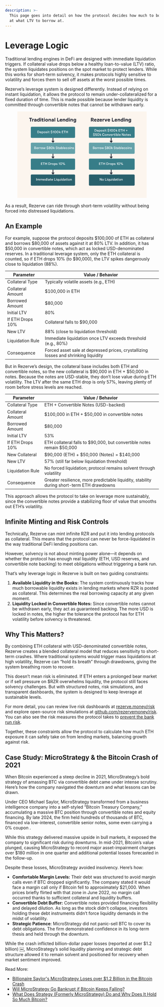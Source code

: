 ```yaml
---
description: >-
  This page goes into detail on how the protocol decides how much to borrow and
  at what LTV to borrow at.
---
```


# Leverage Logic

Traditional lending engines in DeFi are designed with immediate liquidation triggers. If collateral value drops below a healthy loan-to-value (LTV) ratio, the system liquidates positions on the spot market to protect lenders. While this works for short-term solvency, it makes protocols highly sensitive to volatility and forces them to sell off assets at the worst possible times.

Rezerve’s leverage system is designed differently. Instead of relying on instant liquidation, it allows the protocol to remain under-collateralized for a fixed duration of time. This is made possible because lender liquidity is committed through convertible notes that cannot be withdrawn early.&#x20;

<figure><img src="../../.gitbook/assets/image (14).png" alt=""><figcaption></figcaption></figure>

As a result, Rezerve can ride through short-term volatility without being forced into distressed liquidations.

## An Example

For example, suppose the protocol deposits $100,000 of ETH as collateral and borrows $80,000 of assets against it at 80% LTV. In addition, it has $50,000 in convertible notes, which act as locked USD-denominated reserves. In a traditional leverage system, only the ETH collateral is counted, so if ETH drops 10% (to $90,000), the LTV spikes dangerously close to liquidation (88%).&#x20;

| Parameter         | Value / Behavior                                                                    |
| ----------------- | ----------------------------------------------------------------------------------- |
| Collateral Type   | Typically volatile assets (e.g., ETH)                                               |
| Collateral Amount | $100,000 in ETH                                                                     |
| Borrowed Amount   | $80,000                                                                             |
| Initial LTV       | 80%                                                                                 |
| If ETH Drops 10%  | Collateral falls to $90,000                                                         |
| New LTV           | 88% (close to liquidation threshold)                                                |
| Liquidation Rule  | Immediate liquidation once LTV exceeds threshold (e.g., 80%)                        |
| Consequence       | Forced asset sale at depressed prices, crystallizing losses and shrinking liquidity |

But in Rezerve’s design, the collateral base includes both ETH and convertible notes, so the new collateral is $90,000 in ETH + $50,000 in notes. Because the notes are USD-stable, they don’t lose value during ETH volatility. The LTV after the same ETH drop is only 57%, leaving plenty of room before stress levels are reached.

| Parameter         | Value / Behavior                                                                          |
| ----------------- | ----------------------------------------------------------------------------------------- |
| Collateral Type   | ETH + Convertible Notes (USD-backed)                                                      |
| Collateral Amount | $100,000 in ETH + $50,000 in convertible notes                                            |
| Borrowed Amount   | $80,000                                                                                   |
| Initial LTV       | 53%                                                                                       |
| If ETH Drops 10%  | ETH collateral falls to $90,000, but convertible notes remain $50,000                     |
| New Collateral    | $90,000 (ETH) + $50,000 (Notes) = $140,000                                                |
| New LTV           | 57% (still far below liquidation threshold)                                               |
| Liquidation Rule  | No forced liquidation; protocol remains solvent through volatility                        |
| Consequence       | Greater resilience, more predictable liquidity, stability during short-term ETH drawdowns |

This approach allows the protocol to take on leverage more sustainably, since the convertible notes provide a stabilizing floor of value that smooths out ETH’s volatility.

## Infinite Minting and Risk Controls

Technically, Rezerve can mint infinite RZR and put it into lending protocols as collateral. This means that the protocol can never be force-liquidated in the way traditional DeFi lending positions can.&#x20;

However, solvency is not about minting power alone—it depends on whether the protocol has enough real liquidity (ETH, USD reserves, and convertible note backing) to meet obligations without triggering a bank run.

That’s why leverage logic in Rezerve is built on two guiding constraints:

1. **Available Liquidity in the Books:** The system continuously tracks how much borrowable liquidity exists in lending markets where RZR is posted as collateral. This determines the real borrowing capacity at any given moment.
2. **Liquidity Locked in Convertible Notes:** Since convertible notes cannot be withdrawn early, they act as guaranteed backing. The more USD is locked in notes, the higher the tolerance the protocol has for ETH volatility before solvency is threatened.

## Why This Matters?

By combining ETH collateral with USD-denominated convertible notes, Rezerve creates a blended collateral model that reduces sensitivity to short-term crashes. Where traditional systems would trigger mass liquidations at high volatility, Rezerve can “hold its breath” through drawdowns, giving the system breathing room to recover.

This doesn’t mean risk is eliminated. If ETH enters a prolonged bear market or if sell pressure on $RZR overwhelms liquidity, the protocol still faces solvency challenges. But with structured notes, risk simulations, and transparent dashboards, the system is designed to keep leverage at sustainable levels.

For more detail, you can review live risk dashboards at [rezerve.money/risk](https://rezerve.money/risk) and explore open-source risk simulations at [github.com/rezervemoney/risk](https://github.com/rezervemoney/risk). You can also see the risk measures the protocol takes to [prevent the bank run risk](the-bank-run-risk/).

Together, these constraints allow the protocol to calculate how much ETH exposure it can safely take on from lending markets, balancing growth against risk.

## Case Study: MicroStrategy & the Bitcoin Crash of 2021

When Bitcoin experienced a steep decline in 2021, MicroStrategy’s bold strategy of amassing BTC via convertible debt came under intense scrutiny. Here’s how the company navigated the downturn and what lessons can be drawn.

Under CEO Michael Saylor, MicroStrategy transformed from a business intelligence company into a self-styled “Bitcoin Treasury Company,” accumulating a massive BTC position through convertible notes and equity financing. By late 2024, the firm held hundreds of thousands of BTC, financed via low-interest, convertible senior notes, some even carrying a 0% coupon .

While this strategy delivered massive upside in bull markets, it exposed the company to significant risk during downturns. In mid-2021, Bitcoin’s value plunged, causing MicroStrategy to record major asset-impairment charges over $180 million in one quarter and additional potential losses forecasted in the follow-up.

Despite these losses, MicroStrategy avoided insolvency. Here’s how:

- **Comfortable Margin Levels:** Their debt was structured to avoid margin calls even if BTC dropped significantly. The company stated it would face a margin call only if Bitcoin fell to approximately $21,000. When prices briefly flirted with that zone in June 2022, no margin call occurred thanks to sufficient collateral and liquidity buffers.
- **Convertible Debt Buffer:** Convertible notes provided financing flexibility and delayed dilution. As long as the stock didn’t collapse, investors holding these debt instruments didn’t force liquidity demands in the midst of volatility.
- **Strategic Patience**: MicroStrategy did not panic-sell BTC to cover its debt obligations. The firm demonstrated confidence in its long-term thesis and held through the downturn.

While the crash inflicted billion-dollar paper losses (reported at over $1.2 billion) ￼, MicroStrategy’s solid liquidity planning and strategic debt structure allowed it to remain solvent and positioned for recovery when market sentiment improved.

Read More:

- [Billionaire Saylor's MicroStrategy Loses over $1.2 Billion in the Bitcoin Crash](https://www.thestreet.com/crypto/investing/billionaire-saylors-microstrategy-loses-over-1-2-billion-in-the-bitcoin-crash?)
- [Will MicroStrategy Go Bankrupt if Bitcoin Keeps Falling?](https://marketrealist.com/p/will-microstrategy-go-bankrupt/?)
- [What Does Strategy (Formerly MicroStrategy) Do and Why Does It Hold So Much Bitcoin?](https://www.investopedia.com/what-does-strategy-formerly-microstrategy-do-11750239?)
